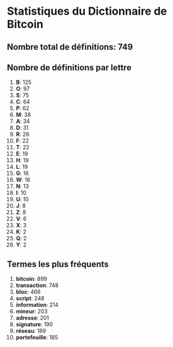# Statistiques du Dictionnaire de Bitcoin

## Nombre total de définitions: 749

## Nombre de définitions par lettre
1. **B**: 125
2. **O**: 97
3. **S**: 75
4. **C**: 64
5. **P**: 62
6. **M**: 38
7. **A**: 34
8. **D**: 31
9. **R**: 26
10. **F**: 22
11. **T**: 22
12. **E**: 19
13. **H**: 19
14. **L**: 19
15. **G**: 16
16. **W**: 16
17. **N**: 13
18. **I**: 10
19. **U**: 10
20. **J**: 8
21. **Z**: 8
22. **V**: 6
23. **X**: 3
24. **K**: 2
25. **Q**: 2
26. **Y**: 2

## Termes les plus fréquents
1. **bitcoin**: 899
2. **transaction**: 748
3. **bloc**: 466
4. **script**: 248
5. **information**: 214
6. **mineur**: 203
7. **adresse**: 201
8. **signature**: 190
9. **réseau**: 189
10. **portefeuille**: 185
